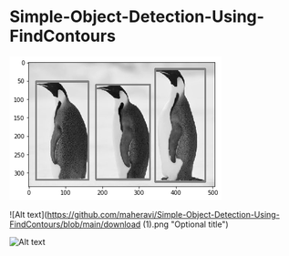 # Simple-Object-Detection-Using-FindContours

![Alt text](https://github.com/maheravi/Simple-Object-Detection-Using-FindContours/blob/main/download.png "Optional title")

![Alt text](https://github.com/maheravi/Simple-Object-Detection-Using-FindContours/blob/main/download (1).png "Optional title")

![Alt text](https://github.com/maheravi//blob/main/decoded.jpg "Optional title")
